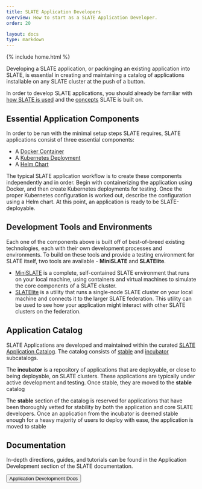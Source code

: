 ```yaml
---
title: SLATE Application Developers
overview: How to start as a SLATE Application Developer.
order: 20

layout: docs
type: markdown
---
```

{% include home.html %}

Developing a SLATE application, or packinging an existing application into SLATE, is essential in creating and maintaining a catalog of applications installable on any SLATE cluster at the push of a button.

In order to develop SLATE applications, you should already be familiar with [how SLATE is used]({{home}}/docs/using-slate/) and the [concepts]({{home}}/docs/concepts) SLATE is built on.

## Essential Application Components

In order to be run with the minimal setup steps SLATE requires, SLATE applications consist of three essential components:
- A [Docker Container]({{home}}/docs/application-dev/container.html)
- A [Kubernetes Deployment]({{home}}/docs/application-dev/deployment.html)
- A [Helm Chart]({{home}}/docs/application-dev/chart.html)

The typical SLATE application workflow is to create these components independently and in order. Begin with containerizing the application using Docker, and then create Kubernetes deployments for testing. Once the proper Kubernetes configuration is worked out, describe the configuration using a Helm chart. At this point, an application is ready to be SLATE-deployable.

## Development Tools and Environments

Each one of the components above is built off of best-of-breed existing technologies, each with their own development processes and environments. To build on these tools and provide a testing environment for SLATE itself, two tools are available - **MiniSLATE** and **SLATElite**.
- [MiniSLATE]({{home}}/docs/using-slate/minislate.html) is a complete, self-contained SLATE environment that runs on your local machine, using containers and virtual machines to simulate the core components of a SLATE cluster.
- [SLATElite]({{home}}/docs/using-slate/slatelite.html) is a utility that runs a single-node SLATE cluster on your local machine and connects it to the larger SLATE federation. This utility can be used to see how your application might interact with other SLATE clusters on the federation.

## Application Catalog

SLATE Applications are developed and maintained within the curated [SLATE Application Catalog](https://github.com/slateci/slate-catalog). The catalog consists of [stable](https://github.com/slateci/slate-catalog/tree/master/stable) and [incubator](https://github.com/slateci/slate-catalog/tree/master/incubator) subcatalogs.

The **incubator** is a repository of applications that are deployable, or close to being deployable, on SLATE clusters. These applications are typically under active development and testing. Once stable, they are moved to the **stable** catalog

The **stable** section of the catalog is reserved for applications that have been thoroughly vetted for stability by both the application and core SLATE developers. Once an application from the incubator is deemed stable enough for a heavy majority of users to deploy with ease, the application is moved to stable

## Documentation

In-depth directions, guides, and tutorials can be found in the Application Development section of the SLATE documentation.

<div id="doc-call" class="container-fluid doc-call-container ">
    <div class="row doc-call-row">
        <div class="col-md-10 nofloat center-block">
            <div class="col-sm-9 text-center nofloat center-block">
                <a href="{{home}}/docs/application-dev/index.html"><button class="btn btn-slate">Application Development Docs</button></a>    
            </div>
        </div>
    </div>
</div>